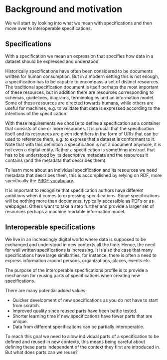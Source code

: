 # Background and motivation

We will start by looking into what we mean with specifications and then move over to interoperable specifications.

## Specifications

With a specification we mean an expression that specifies how data in a dataset should be expressed and understood.

Historically specifications have often been considered to be documents written for human consumption. But in a modern setting this is not enough, a specification has to be capable to encompass a set of distinct resources. The traditional specification document is itself perhaps the most important of these resources, but in addition there are resources corresponding to schemas, guidelines, diagrams, terminologies and an information model. Some of these resources are directed towards humans, while others are useful for machines, e.g. to validate that data is expressed according to the intentions of the specification.

With these requirements we choose to define a specification as a container that consists of one or more resources. It is crucial that the specification itself and its resources are given identifiers in the form of URIs that can be used to reference them, e.g. to express that a dataset is conformant to it. Note that with this definition a specification is not a document anymore, it is not even a digital entity. Rather a specification is something abstract that has to be understood by its descriptive metadata and the resources it contains (and the metadata that describes them).

To learn more about an individual specification and its resources we need metadata that describes them, this is accomplished by relying on RDF, more specifically the [PROF vocabulary](https://www.w3.org/TR/dx-prof/).

It is important to recognize that specification authors have different ambitions when it comes to expressing specifications. Some specifications will be nothing more than documents, typically accessible as PDFs or as webpages. Others want to take a step further and provide a larger set of resources perhaps a machine readable information model.

## Interoperable specifications

We live in an increasingly digital world where data is supposed to be exchanged and understood in new contexts all the time. Hence, the need for well written specifications is increasing. It is also the case that many specifications have large similarities, for instance, there is often a need to express information around persons, organizations, places, events etc.

The purpose of the interoperable specifications profile is to provide a mechanism for reusing parts of specifications when creating new specifications.

There are many potential added values:

* Quicker development of new specifications as you do not have to start from scratch.
* Improved quality since reused parts have been battle tested.
* Shorter learning time if new specifications have fewer parts that are unique.
* Data from different specifications can be partially interoperable.

To reach this goal we need to allow individual parts of a specification to be defined and reused in new contexts, this means being careful about defining these parts independent of the context they first are introduced in. But what does parts can we reuse?
